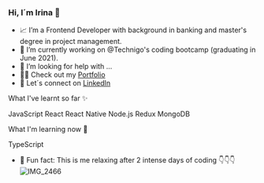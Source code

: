 ### Hi, I´m Irina 👋 

- 📈 I’m a Frontend Developer with background in banking and master's degree in project management.
- 🌱 I’m currently working on @Technigo's coding bootcamp (graduating in June 2021).
- 🤔 I’m looking for help with ...
- 🐱‍💻 Check out my [Portfolio](https://irina-jekabsone-portfolio.netlify.app/)
- 💬 Let´s connect on [LinkedIn](https://www.linkedin.com/in/irina-j%C4%93kabsone-79742243/)

What I've learnt so far ✨

JavaScript
React
React Native
Node.js
Redux
MongoDB

What I'm learning now 🤔

TypeScript

- 🧘 Fun fact: This is me relaxing after 2 intense days of coding 👇👇👇
![IMG_2466](https://user-images.githubusercontent.com/73911558/120084966-c8d60100-c0d4-11eb-8dc4-f6810ea825cb.jpg)
